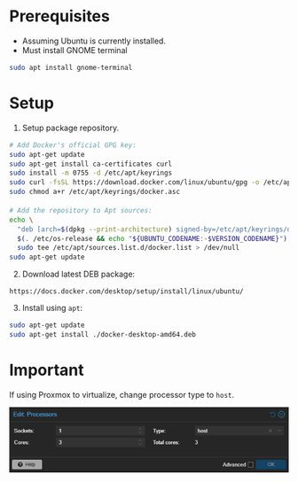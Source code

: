 # Prerequisites
- Assuming Ubuntu is currently installed.
- Must install GNOME terminal
```bash
sudo apt install gnome-terminal
```

# Setup

1. Setup package repository.
```bash
# Add Docker's official GPG key:
sudo apt-get update
sudo apt-get install ca-certificates curl
sudo install -m 0755 -d /etc/apt/keyrings
sudo curl -fsSL https://download.docker.com/linux/ubuntu/gpg -o /etc/apt/keyrings/docker.asc
sudo chmod a+r /etc/apt/keyrings/docker.asc

# Add the repository to Apt sources:
echo \
  "deb [arch=$(dpkg --print-architecture) signed-by=/etc/apt/keyrings/docker.asc] https://download.docker.com/linux/ubuntu \
  $(. /etc/os-release && echo "${UBUNTU_CODENAME:-$VERSION_CODENAME}") stable" | \
  sudo tee /etc/apt/sources.list.d/docker.list > /dev/null
sudo apt-get update
```

2. Download latest DEB package:
```
https://docs.docker.com/desktop/setup/install/linux/ubuntu/
```

3. Install using `apt`:
```bash
sudo apt-get update
sudo apt-get install ./docker-desktop-amd64.deb
```

# Important

If using Proxmox to virtualize, change processor type to `host`.

![Processor](/docker/images/processor.png)
